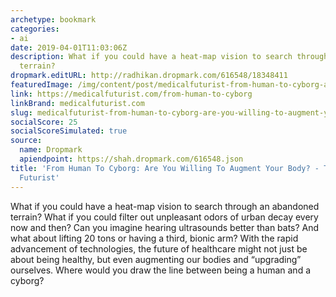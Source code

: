 ```yaml
---
archetype: bookmark
categories:
- ai
date: 2019-04-01T11:03:06Z
description: What if you could have a heat-map vision to search through an abandoned
  terrain?
dropmark.editURL: http://radhikan.dropmark.com/616548/18348411
featuredImage: /img/content/post/medicalfuturist-from-human-to-cyborg-are-you-willing-to-augment-your-body-the-medical-futurist.jpg
link: https://medicalfuturist.com/from-human-to-cyborg
linkBrand: medicalfuturist.com
slug: medicalfuturist-from-human-to-cyborg-are-you-willing-to-augment-your-body-the-medical-futurist
socialScore: 25
socialScoreSimulated: true
source:
  name: Dropmark
  apiendpoint: https://shah.dropmark.com/616548.json
title: 'From Human To Cyborg: Are You Willing To Augment Your Body? - The Medical
  Futurist'
---
```

What if you could have a heat-map vision to search through an abandoned terrain? What if you could filter out unpleasant odors of urban decay every now and then? Can you imagine hearing ultrasounds better than bats? And what about lifting 20 tons or having a third, bionic arm? With the rapid advancement of technologies, the future of healthcare might not just be about being healthy, but even augmenting our bodies and “upgrading” ourselves. Where would you draw the line between being a human and a cyborg?

